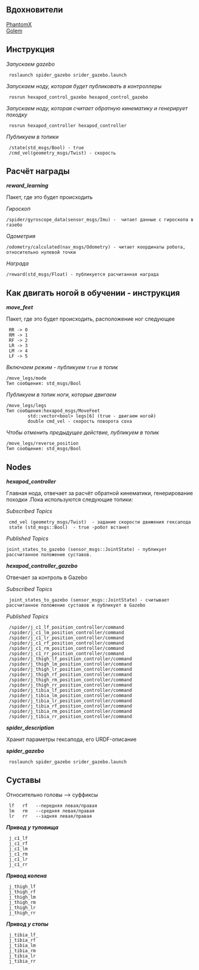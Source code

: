 ## Вдохновители
<a href=https://github.com/HumaRobotics/phantomx_gazebo/tree/master>PhantomX</a>
<br> </n>
<a href=https://github.com/KevinOchs/hexapod_ros>Golem</a>



## Инструкция 

*Запускаем gazebo*

     roslaunch spider_gazebo srider_gazebo.launch 
     
*Запускаем ноду, которая будет публиковать в контроллеры*

     rosrun hexapod_control_gazebo hexapod_control_gazebo 
     
*Запускаем ноду, которая считает обратную кинематику и генерирует походку* 

     rosrun hexapod_controller hexapod_controller 
     
*Публикуем в топики*

     /state(std_msgs/Bool) - true
     /cmd_vel(geometry_msgs/Twist) - скорость
    



##  Расчёт награды

**_reward_learning_**

Пакет, где это будет происходить

*Гироскоп*

    /spider/gyroscope_data(sensor_msgs/Imu) -  читает данные с гироскопа в газебо
    
*Одометрия* 

    /odometry/calculated(nav_msgs/Odometry) - читает координаты робота, относительно нулевой точки

*Награда* 

    /reward(std_msgs/Float) - публикуется расчитанная награда
    

## Как двигать ногой в обучении - инструкция

**_move_feet_**

Пакет, где это будет происходить, расположение ног следующее

     RR -> 0
     RM -> 1
     RF -> 2
     LR -> 3
     LM -> 4
     LF -> 5
     
*Включаем режим - публикуем `true` в топик*

    /move_legs/mode
    Тип сообщения: std_msgs/Bool 
    
*Публикуем в топик ноги, которые двигаем*

    /move_legs/legs
    Тип сообщения:hexapod_msgs/MoveFeet
            std::vector<bool> legs[6] (true - двигаем ногой)
            double cmd_vel - скорость поворота coxa
      
    
*Чтобы отменить предыдущее действие, публикуем в топик*
        
    /move_legs/reverse_position
    Тип сообщения: std_msgs/Bool 
    






##  Nodes

**_hexapod_controller_**

Главная нода, отвечает за расчёт обратной кинематики, генерирование походки .Пока используются следующие топики:

*Subscribed Topics*

     cmd_vel (geometry_msgs/Twist)  - задание скорости движения гексапода
     state (std_msgs::Bool)  - true -робот встанет
     
*Published Topics*

    joint_states_to_gazebo (sensor_msgs::JointState) - публикует рассчитанное положение суставов.
    
**_hexapod_controller_gazebo_**

Отвечает за контроль в Gazebo

*Subscribed Topics*

     joint_states_to_gazebo (sensor_msgs::JointState) - считывает рассчитанное положение суставов и публикует в Gazebo

*Published Topics*

     /spider/j_c1_lf_position_controller/command
     /spider/j_c1_lm_position_controller/command
     /spider/j_c1_lr_position_controller/command
     /spider/j_c1_rf_position_controller/command
     /spider/j_c1_rm_position_controller/command
     /spider/j_c1_rr_position_controller/command
     /spider/j_thigh_lf_position_controller/command
     /spider/j_thigh_lm_position_controller/command
     /spider/j_thigh_lr_position_controller/command
     /spider/j_thigh_rf_position_controller/command
     /spider/j_thigh_rm_position_controller/command
     /spider/j_thigh_rr_position_controller/command
     /spider/j_tibia_lf_position_controller/command
     /spider/j_tibia_lm_position_controller/command
     /spider/j_tibia_lr_position_controller/command
     /spider/j_tibia_rf_position_controller/command
     /spider/j_tibia_rm_position_controller/command
     /spider/j_tibia_rr_position_controller/command


**_spider_description_**

Хранит параметры гексапода, его URDF-описание


**_spider_gazebo_**

     roslaunch spider_gazebo srider_gazebo.launch 
     



## Суставы 

Относительно головы -->  суффиксы  

     lf   rf   --передняя левая/правая
     lm   rm   --средняя левая/правая 
     lr   rr   --задняя левая/правая 

**_Привод у туловища_**

     j_c1_lf 
     j_c1_rf 
     j_c1_lm 
     j_c1_rm 
     j_c1_lr 
     j_c1_rr 

 **_Привод колена_**
 
     j_thigh_lf
     j_thigh_rf
     j_thigh_lm
     j_thigh_rm
     j_thigh_lr
     j_thigh_rr

**_Привод у стопы_**

     j_tibia_lf_
     j_tibia_rf
     j_tibia_lm
     j_tibia_rm
     j_tibia_lr
     j_tibia_rr


